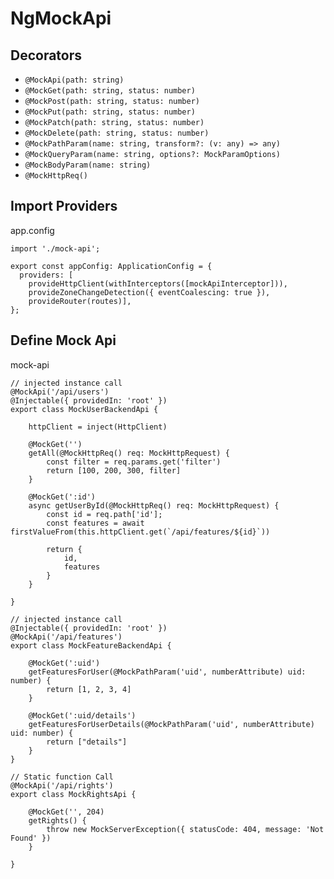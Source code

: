 # NgMockApi

## Decorators

- `@MockApi(path: string)`
- `@MockGet(path: string, status: number)`
- `@MockPost(path: string, status: number)`
- `@MockPut(path: string, status: number)`
- `@MockPatch(path: string, status: number)`
- `@MockDelete(path: string, status: number)`
- `@MockPathParam(name: string, transform?: (v: any) => any)`
- `@MockQueryParam(name: string, options?: MockParamOptions)`
- `@MockBodyParam(name: string)`
- `@MockHttpReq()` 


## Import Providers
app.config 
```TS
import './mock-api';

export const appConfig: ApplicationConfig = {
  providers: [
    provideHttpClient(withInterceptors([mockApiInterceptor])),
    provideZoneChangeDetection({ eventCoalescing: true }),
    provideRouter(routes)],
};
```

## Define Mock Api
mock-api
```TS
// injected instance call
@MockApi('/api/users')
@Injectable({ providedIn: 'root' })
export class MockUserBackendApi {

    httpClient = inject(HttpClient)

    @MockGet('')
    getAll(@MockHttpReq() req: MockHttpRequest) {
        const filter = req.params.get('filter')
        return [100, 200, 300, filter]
    }

    @MockGet(':id')
    async getUserById(@MockHttpReq() req: MockHttpRequest) {
        const id = req.path['id'];
        const features = await firstValueFrom(this.httpClient.get(`/api/features/${id}`))

        return {
            id,
            features
        }
    }

}

// injected instance call
@Injectable({ providedIn: 'root' })
@MockApi('/api/features')
export class MockFeatureBackendApi {

    @MockGet(':uid')
    getFeaturesForUser(@MockPathParam('uid', numberAttribute) uid: number) {
        return [1, 2, 3, 4]
    }

    @MockGet(':uid/details')
    getFeaturesForUserDetails(@MockPathParam('uid', numberAttribute) uid: number) {
        return ["details"]
    }
}

// Static function Call
@MockApi('/api/rights')
export class MockRightsApi {

    @MockGet('', 204)
    getRights() {
        throw new MockServerException({ statusCode: 404, message: 'Not Found' })
    }

}

```